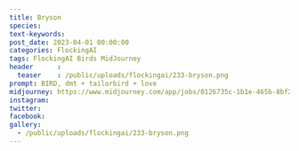 ```yaml
---
title: Bryson
species: 
text-keywords: 
post_date: 2023-04-01 00:00:00
categories: FlockingAI
tags: FlockingAI Birds MidJourney 
header      :
  teaser    : /public/uploads/flockingai/233-bryson.png
prompt: BIRD, dmt + tailorbird + love
midjourney: https://www.midjourney.com/app/jobs/0126735c-1b1e-465b-8bf2-11673b4289af
instagram: 
twitter: 
facebook: 
gallery: 
  - /public/uploads/flockingai/233-bryson.png
---
```


